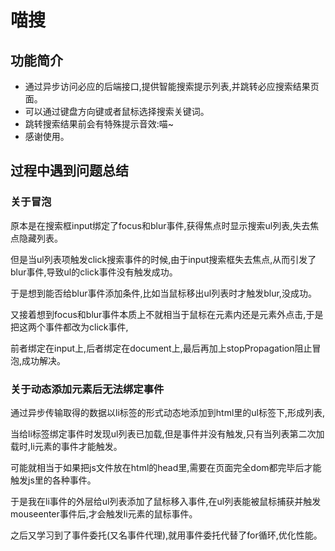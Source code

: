 # 喵搜

## 功能简介

- 通过异步访问必应的后端接口,提供智能搜索提示列表,并跳转必应搜索结果页面。
- 可以通过键盘方向键或者鼠标选择搜索关键词。
- 跳转搜索结果前会有特殊提示音效:喵~
- 感谢使用。

## 过程中遇到问题总结

### 关于冒泡
原本是在搜索框input绑定了focus和blur事件,获得焦点时显示搜索ul列表,失去焦点隐藏列表。

但是当ul列表项触发click搜索事件的时候,由于input搜索框失去焦点,从而引发了blur事件,导致ul的click事件没有触发成功。

于是想到能否给blur事件添加条件,比如当鼠标移出ul列表时才触发blur,没成功。

又接着想到focus和blur事件本质上不就相当于鼠标在元素内还是元素外点击,于是把这两个事件都改为click事件,

前者绑定在input上,后者绑定在document上,最后再加上stopPropagation阻止冒泡,成功解决。

### 关于动态添加元素后无法绑定事件
通过异步传输取得的数据以li标签的形式动态地添加到html里的ul标签下,形成列表,

当给li标签绑定事件时发现ul列表已加载,但是事件并没有触发,只有当列表第二次加载时,li元素的事件才能触发。

可能就相当于如果把js文件放在html的head里,需要在页面完全dom都完毕后才能触发js里的各种事件。

于是我在li事件的外层给ul列表添加了鼠标移入事件,在ul列表能被鼠标捕获并触发mouseenter事件后,才会触发li元素的鼠标事件。

之后又学习到了事件委托(又名事件代理),就用事件委托代替了for循环,优化性能。
